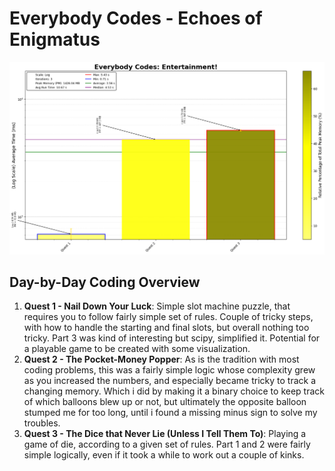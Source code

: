 # Everybody Codes - Echoes of Enigmatus


![Entertainment Hub Full Runtime](analysis/Entertainment_log.png)

## Day-by-Day Coding Overview

1. **Quest 1 - Nail Down Your Luck**: Simple slot machine puzzle, that requires you to follow fairly simple set of rules. Couple of tricky steps, with how to handle the starting and final slots, but overall nothing too tricky. Part 3 was kind of interesting but scipy, simplified it. Potential for a playable game to be created with some visualization.
2. **Quest 2 - The Pocket-Money Popper**: As is the tradition with most coding problems, this was a fairly simple logic whose complexity grew as you increased the numbers, and especially became tricky to track a changing memory. Which i did by making it a binary choice to keep track of which balloons blew up or not, but ultimately the opposite balloon stumped me for too long, until i found a missing minus sign to solve my troubles.
3. **Quest 3 - The Dice that Never Lie (Unless I Tell Them To)**: Playing a game of die, according to a given set of rules. Part 1 and 2 were fairly simple logically, even if it took a while to work out a couple of kinks.
